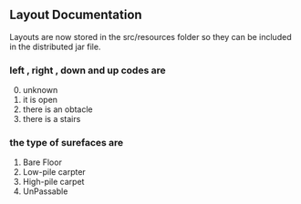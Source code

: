## Layout Documentation

Layouts are now stored in the src/resources folder so they can be included in the distributed jar file.

### left , right , down and up codes are

0. unknown
1. it is open
2. there is an obtacle
3. there is a stairs

### the type of surefaces are

1. Bare Floor
2. Low-pile carpter
3. High-pile carpet
4. UnPassable